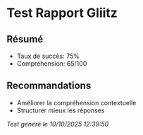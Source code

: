 # Test Rapport Gliitz

## Résumé
- Taux de succès: 75%
- Compréhension: 65/100

## Recommandations
- Améliorer la compréhension contextuelle
- Structurer mieux les réponses

*Test généré le 10/10/2025 12:39:50*